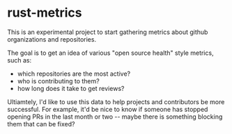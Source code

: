 # rust-metrics

This is an experimental project to start gathering metrics about github organizations and repositories.

The goal is to get an idea of various "open source health" style metrics, such as:

* which repositories are the most active?
* who is contributing to them?
* how long does it take to get reviews?

Ultiamtely, I'd like to use this data to help projects and contributors be more successful. For example, it'd be nice to know if someone has stopped opening PRs in the last month or two -- maybe there is something blocking them that can be fixed?
